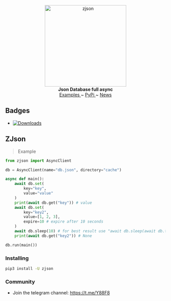 <p align="center">
    <a href="https://github.com/x72x/zjson/">
        <img src="https://dev-zaiddev.pantheonsite.io/zaid/files/AgACAgIAAxkBAAILyWT_j6PAbt8P3F1JiqznohMs.jpg" alt="zjson" width="256">
    </a>
    <br>
    <b>Json Database full async</b>
    <br>
    <a href="https://github.com/x72x/zjson/tree/main/examples">
        Examples
    </a>
    ~
    <a href="https://pypi.org/project/zjson/">
        PyPi
    </a>
    ~
    <a href="https://t.me/Y88F8">
        News
    </a>
</p>

## Badges
- [![Downloads](https://static.pepy.tech/badge/zjson)](https://pepy.tech/project/zjson)

## ZJson

> Example

``` python
from zjson import AsyncClient

db = AsyncClient(name="db.json", directory="cache")

async def main():
    await db.set(
        key="key",
        value="value"
    )
    print(await db.get("key")) # value
    await db.set(
        key="key2",
        value=[1, 2, 3],
        expire=10 # expire after 10 seconds
    )
    await db.sleep(10) # for best result use "await db.sleep(await db.ttl("key2"))"
    print(await db.get("key2")) # None

db.run(main())
```

### Installing

``` bash
pip3 install -U zjson
```

### Community

- Join the telegram channel: https://t.me/Y88F8
